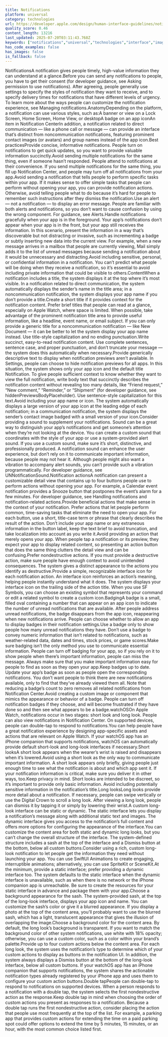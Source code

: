 ```yaml
---
title: Notifications
platform: universal
category: technologies
url: https://developer.apple.com/design/human-interface-guidelines/notifications
quality_score: 0.46
content_length: 13216
last_updated: 2025-07-20T03:11:43.768Z
keywords: ["notifications","universal","technologies","interface","images","system","buttons","color"]
has_code_examples: false
has_images: false
is_fallback: false
---
```


NotificationsA notification gives people timely, high-value information they can understand at a glance.Before you can send any notifications to people, you have to get their consent (for developer guidance, see Asking permission to use notifications). After agreeing, people generally use settings to specify the styles of notification they want to receive, and to specify delivery times for notifications that have different levels of urgency. To learn more about the ways people can customize the notification experience, see Managing notifications.AnatomyDepending on the platform, a notification can use various styles, such as:A banner or view on a Lock Screen, Home Screen, Home View, or desktopA badge on an app iconAn item in Notification CenterIn addition, a notification related to direct communication — like a phone call or message — can provide an interface that’s distinct from noncommunication notifications, featuring prominent contact images (or avatars) and group names instead of the app icon.Best practicesProvide concise, informative notifications. People turn on notifications to get quick updates, so you want to provide valuable information succinctly.Avoid sending multiple notifications for the same thing, even if someone hasn’t responded. People attend to notifications at their convenience. If you send multiple notifications for the same thing, you fill up Notification Center, and people may turn off all notifications from your app.Avoid sending a notification that tells people to perform specific tasks within your app. If it makes sense to offer simple tasks that people can perform without opening your app, you can provide notification actions. Otherwise, avoid telling people what to do because it’s hard for people to remember such instructions after they dismiss the notification.Use an alert — not a notification — to display an error message. People are familiar with both alerts and notifications, so you don’t want to cause confusion by using the wrong component. For guidance, see Alerts.Handle notifications gracefully when your app is in the foreground. Your app’s notifications don’t appear when your app is in the front, but your app still receives the information. In this scenario, present the information in a way that’s discoverable but not distracting or invasive, such as incrementing a badge or subtly inserting new data into the current view. For example, when a new message arrives in a mailbox that people are currently viewing, Mail simply adds it to the list of unread messages because sending a notification about it would be unnecessary and distracting.Avoid including sensitive, personal, or confidential information in a notification. You can’t predict what people will be doing when they receive a notification, so it’s essential to avoid including private information that could be visible to others.ContentWhen a notification includes a title, the system displays it at the top where it’s most visible. In a notification related to direct communication, the system automatically displays the sender’s name in the title area; in a noncommunication notification, the system displays your app name if you don’t provide a title.Create a short title if it provides context for the notification content. Prefer brief titles that people can read at a glance, especially on Apple Watch, where space is limited. When possible, take advantage of the prominent notification title area to provide useful information, like a headline, event name, or email subject. If you can only provide a generic title for a noncommunication notification — like New Document — it can be better to let the system display your app name instead. Use title-style capitalization and no ending punctuation.Write succinct, easy-to-read notification content. Use complete sentences, sentence case, and proper punctuation, and don’t truncate your message — the system does this automatically when necessary.Provide generically descriptive text to display when notification previews aren’t available. In Settings, people can choose to hide notification previews for all apps. In this situation, the system shows only your app icon and the default title Notification. To give people sufficient context to know whether they want to view the full notification, write body text that succinctly describes the notification content without revealing too many details, like “Friend request,” “New comment,” “Reminder,” or “Shipment” (for developer guidance, see hiddenPreviewsBodyPlaceholder). Use sentence-style capitalization for this text.Avoid including your app name or icon. The system automatically displays a large version of your app icon at the leading edge of each notification; in a communication notification, the system displays the sender’s contact image badged with a small version of your icon.Consider providing a sound to supplement your notifications. Sound can be a great way to distinguish your app’s notifications and get someone’s attention when they’re not looking at the device. You can create a custom sound that coordinates with the style of your app or use a system-provided alert sound. If you use a custom sound, make sure it’s short, distinctive, and professionally produced. A notification sound can enhance the user experience, but don’t rely on it to communicate important information, because people may not hear it. Although people might also want a vibration to accompany alert sounds, you can’t provide such a vibration programmatically. For developer guidance, see UNNotificationSound.Notification actionsA notification can present a customizable detail view that contains up to four buttons people use to perform actions without opening your app. For example, a Calendar event notification provides a Snooze button that postpones the event’s alarm for a few minutes. For developer guidance, see Handling notifications and notification-related actions.Provide beneficial actions that make sense in the context of your notification. Prefer actions that let people perform common, time-saving tasks that eliminate the need to open your app. For each button, use a short, title-case term or phrase that clearly describes the result of the action. Don’t include your app name or any extraneous information in the button label, keep the text brief to avoid truncation, and take localization into account as you write it.Avoid providing an action that merely opens your app. When people tap a notification or its preview, they expect your app to display related content, so presenting an action button that does the same thing clutters the detail view and can be confusing.Prefer nondestructive actions. If you must provide a destructive action, make sure people have enough context to avoid unintended consequences. The system gives a distinct appearance to the actions you identify as destructive.Provide a simple, recognizable interface icon for each notification action. An interface icon reinforces an action’s meaning, helping people instantly understand what it does. The system displays your interface icon on the trailing side of the action title. When you use SF Symbols, you can choose an existing symbol that represents your command or edit a related symbol to create a custom icon.BadgingA badge is a small, filled oval containing a number that can appear on an app icon to indicate the number of unread notifications that are available. After people address unread notifications, the badge disappears from the app icon, reappearing when new notifications arrive. People can choose whether to allow an app to display badges in their notification settings.Use a badge only to show people how many unread notifications they have. Don’t use a badge to convey numeric information that isn’t related to notifications, such as weather-related data, dates and times, stock prices, or game scores.Make sure badging isn’t the only method you use to communicate essential information. People can turn off badging for your app, so if you rely on it to show people when there’s important information, people can miss the message. Always make sure that you make important information easy for people to find as soon as they open your app.Keep badges up to date. Update your app’s badge as soon as people open the corresponding notifications. You don’t want people to think there are new notifications available, only to find that they’ve already viewed them all. Note that reducing a badge’s count to zero removes all related notifications from Notification Center.Avoid creating a custom image or component that mimics the appearance or behavior of a badge. People can turn off notification badges if they choose, and will become frustrated if they have done so and then see what appears to be a badge.watchOSOn Apple Watch, notifications occur in two stages: short look and long look. People can also view notifications in Notification Center. On supported devices, people can double-tap to respond to notifications.You can help people have a great notification experience by designing app-specific assets and actions that are relevant on Apple Watch. If your watchOS app has an iPhone companion that supports notifications, watchOS can automatically provide default short-look and long-look interfaces if necessary.Short looksA short look appears when the wearer’s wrist is raised and disappears when it’s lowered.Avoid using a short look as the only way to communicate important information. A short look appears only briefly, giving people just enough time to see what the notification is about and which app sent it. If your notification information is critical, make sure you deliver it in other ways, too.Keep privacy in mind. Short looks are intended to be discreet, so it’s important to provide only basic information. Avoid including potentially sensitive information in the notification’s title.Long looksLong looks provide more detail about a notification. If necessary, people can swipe vertically or use the Digital Crown to scroll a long look. After viewing a long look, people can dismiss it by tapping it or simply by lowering their wrist.A custom long-look interface can be static or dynamic. The static interface lets you display a notification’s message along with additional static text and images. The dynamic interface gives you access to the notification’s full content and offers more options for configuring the appearance of the interface.You can customize the content area for both static and dynamic long looks, but you can’t change the overall structure of the interface. The system-defined structure includes a sash at the top of the interface and a Dismiss button at the bottom, below all custom buttons.Consider using a rich, custom long-look notification to let people get the information they need without launching your app. You can use SwiftUI Animations to create engaging, interruptible animations; alternatively, you can use SpriteKit or SceneKit.At the minimum, provide a static interface; prefer providing a dynamic interface too. The system defaults to the static interface when the dynamic interface is unavailable, such as when there is no network or the iPhone companion app is unreachable. Be sure to create the resources for your static interface in advance and package them with your app.Choose a background appearance for the sash. The system-provided sash, at the top of the long-look interface, displays your app icon and name. You can customize the sash’s color or give it a blurred appearance. If you display a photo at the top of the content area, you’ll probably want to use the blurred sash, which has a light, translucent appearance that gives the illusion of overlapping the image.Choose a background color for the content area. By default, the long look’s background is transparent. If you want to match the background color of other system notifications, use white with 18% opacity; otherwise, you can use a custom color, such as a color within your brand’s palette.Provide up to four custom actions below the content area. For each long look, the system uses the notification’s type to determine which of your custom actions to display as buttons in the notification UI. In addition, the system always displays a Dismiss button at the bottom of the long-look interface, below all custom buttons. If your watchOS app has an iPhone companion that supports notifications, the system shares the actionable notification types already registered by your iPhone app and uses them to configure your custom action buttons.Double tapPeople can double-tap to respond to notifications on supported devices. When a person responds to a notification with a double tap, the system selects the first nondestructive action as the response.Keep double tap in mind when choosing the order of custom actions you present as responses to a notification. Because a double tap runs the first nondestructive action, consider placing the action that people use most frequently at the top of the list. For example, a parking app that provides custom actions for extending the time on a paid parking spot could offer options to extend the time by 5 minutes, 15 minutes, or an hour, with the most common choice listed first.
